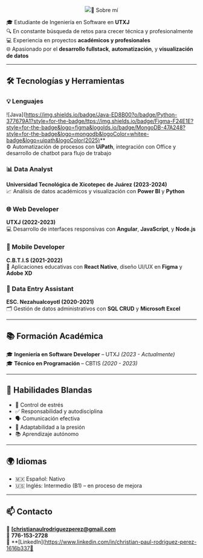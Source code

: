 <!-- Banner Dinámico SVG -->
<p align="center">
  <img src="https://readme-typing-svg.demolab.com?font=Fira+Code&size=24&pause=1000&color=F2C811&center=true&vCenter=true&width=1000&lines=👋+Hola%2C+soy+Christian+Paul+Rodriguez+Perez;🚀+Software+Developer+%7C+Data+Analyst+%7C+RPA+Developer;💡+Transformo+ideas+en+soluciones+digitales+que+impact--

## 🎯 Sobre mí

🎓 Estudiante de Ingeniería en Software en **UTXJ**  
🔍 En constante búsqueda de retos para crecer técnica y profesionalmente  
💻 Experiencia en proyectos **académicos y profesionales**  
🌐 Apasionado por el **desarrollo fullstack**, **automatización**, y **visualización de datos**

---

## 🛠️ Tecnologías y Herramientas

### 💡 Lenguajes
![Java](https://img.shields.io/badge/Java-ED8B00?o/badge/Python-377679A1?style=for-the-badge/ttps://img.shields.io/badge/Figma-F24E1E?style=for-the-badge&logo=figma&logolds.io/badge/MongoDB-47A248?style=for-the-badge&logo=mongodb&logoColor=whitee-badge&logo=uipath&logoColor(2025)**  
⚙️ Automatización de procesos con **UiPath**, integración con Office y desarrollo de chatbot para flujo de trabajo

### 📊 Data Analyst  
**Universidad Tecnológica de Xicotepec de Juárez (2023-2024)**  
📈 Análisis de datos académicos y visualización con **Power BI** y **Python**

### 🌐 Web Developer  
**UTXJ (2022-2023)**  
💻 Desarrollo de interfaces responsivas con **Angular**, **JavaScript**, y **Node.js**

### 📱 Mobile Developer  
**C.B.T.I.S (2021-2022)**  
📲 Aplicaciones educativas con **React Native**, diseño UI/UX en **Figma** y **Adobe XD**

### 📁 Data Entry Assistant  
**ESC. Nezahualcoyotl (2020-2021)**  
🗂️ Gestión de datos administrativos con **SQL CRUD** y **Microsoft Excel**

---

## 📚 Formación Académica

🎓 **Ingeniería en Software Developer** – UTXJ *(2023 - Actualmente)*  
🎓 **Técnico en Programación** – CBTIS *(2020 - 2023)*

---

## 🧠 Habilidades Blandas

- 💪 Control de estrés  
- ✅ Responsabilidad y autodisciplina  
- 🗣️ Comunicación efectiva  
- 🔄 Adaptabilidad a la presión  
- 📚 Aprendizaje autónomo

---

## 🌍 Idiomas

- 🇲🇽 Español: Nativo  
- 🇺🇸 Inglés: Intermedio (B1) – en proceso de mejora

---

## 📫 Contacto

📧 **[christianaulrodriguezperez@gmail.com**  
📱 **776-153-2728**  
🔗 **[LinkedIn](https://www.linkedin.com/in/christian-paul-rodriguez-perez-1616b337🚀
